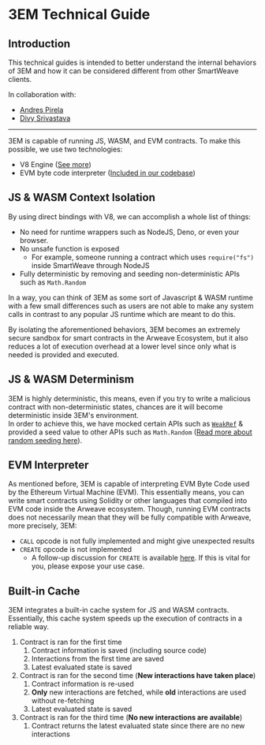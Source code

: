 # 3EM Technical Guide

## Introduction

This technical guides is intended to better understand the internal behaviors of 3EM and how it can be considered different from other SmartWeave clients.

In collaboration with:
- [Andres Pirela](https://twitter.com/andreestech)
- [Divy Srivastava](https://twitter.com/undefined_void)

------------------

3EM is capable of running JS, WASM, and EVM contracts. To make this possible, we use two technologies: 
- V8 Engine ([See more](https://github.com/denoland/rusty_v8))
- EVM byte code interpreter ([Included in our codebase](https://github.com/3distributed/3em/blob/main/crates/evm/lib.rs))

## JS & WASM Context Isolation 

By using direct bindings with V8, we can accomplish a whole list of things:
- No need for runtime wrappers such as NodeJS, Deno, or even your browser.
- No unsafe function is exposed
  - For example, someone running a contract which uses `require("fs")` inside SmartWeave through NodeJS
- Fully deterministic by removing and seeding non-deterministic APIs such as `Math.Random`

In a way, you can think of 3EM as some sort of Javascript & WASM runtime with a few small differences such as users are not able to make any system calls in contrast to any popular JS runtime which are meant to do this.  

By isolating the aforementioned behaviors, 3EM becomes an extremely secure sandbox for smart contracts in the Arweave Ecosystem, but it also reduces a lot of execution overhead at a lower level since only what is needed is provided and executed.

## JS & WASM Determinism

3EM is highly deterministic, this means, even if you try to write a malicious contract with non-deterministic states, chances are it will become deterministic inside 3EM's environment.  
In order to achieve this, we have mocked certain APIs such as [`WeakRef`](https://developer.mozilla.org/en-US/docs/Web/JavaScript/Reference/Global_Objects/WeakRef) & provided a seed value to other APIs such as `Math.Random` ([Read more about random seeding here](https://en.wikipedia.org/wiki/Random_seed)).

## EVM Interpreter
As mentioned before, 3EM is capable of interpreting EVM Byte Code used by the Ethereum Virtual Machine (EVM). This essentially means, you can write smart contracts using Solidity or other languages that compiled into EVM code inside the Arweave ecosystem. Though, running EVM contracts does not necessarily mean that they will be fully compatible with Arweave, more precisely, 3EM:
- `CALL` opcode is not fully implemented and might give unexpected results
- `CREATE` opcode is not implemented
  - A follow-up discussion for `CREATE` is available [here](https://github.com/3distributed/3em/discussions/79). If this is vital for you, please expose your use case.

## Built-in Cache
3EM integrates a built-in cache system for JS and WASM contracts. Essentially, this cache system speeds up the execution of contracts in a reliable way.

1) Contract is ran for the first time
    1) Contract information is saved (including source code)
    2) Interactions from the first time are saved
    3) Latest evaluated state is saved
2) Contract is ran for the second time (**New interactions have taken place**)
   1) Contract information is re-used
   2) **Only** new interactions are fetched, while **old** interactions are used without re-fetching
   3) Latest evaluated state is saved
3) Contract is ran for the third time (**No new interactions are available**)
   1) Contract returns the latest evaluated state since there are no new interactions





